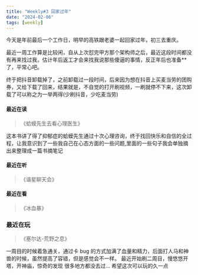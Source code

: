 ```yaml
---
title: "Weekly#3 回家过年"
date: "2024-02-06"
tags: [weekly]
---
```


今天是年前最后一个工作日，明早的高铁跟老婆一起回家过年，初三去重庆。

最近一周工作算是比较闲，自从上次怼完甲方那个架构师之后，最近这段时间都没有再来找过我，估计年后返工才会来找我说那些傻逼的事情，反正年后也准备\*\*了，平常心吧。

终于把抖音卸载掉了，之前卸载过一段时间，后来因为想在抖音上买麦当劳的团购券，又给下载了回来，结果就是，不自觉的打开刷视频，一刷就停不下来，这次卸载了可以称之为一举两得(少刷抖音，少吃麦当劳)

#### 最近在读

> 《蛤蟆先生去看心理医生》

这本书讲了得了抑郁症的蛤蟆先生通过十次心理咨询，终于找回快乐和自信的全过程，让我意识到了一些我自己在心态方面的一些问题,里面的一些句子我会单独摘出来整理成一篇书摘笔记

#### 最近在听

> 《谐星聊天会》

#### 最近在看

> 《冰血暴》

### 最近在玩

> 《塞尔达-荒野之息》

一周目的时候着急通关，通过卡 bug 的方式加满了血量和精力，后面打人马和神兽的时候，虽然提高了容错，但是感觉会不一样。
最近开始刷二周目，慢悠悠开塔，开神庙，惊奇的发现 很多地方都没去过... 希望这次可以玩的久一点
